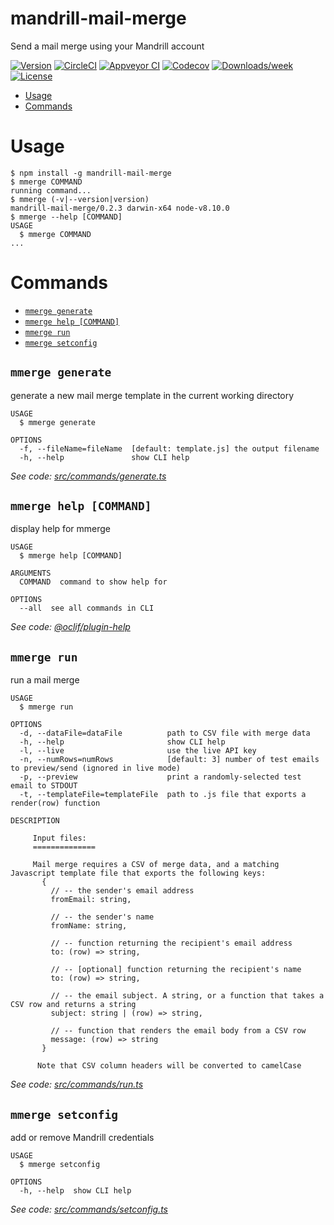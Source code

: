 mandrill-mail-merge
===================

Send a mail merge using your Mandrill account

[![Version](https://img.shields.io/npm/v/mandrill-mail-merge.svg)](https://npmjs.org/package/mandrill-mail-merge)
[![CircleCI](https://circleci.com/gh/centre-for-effective-altruism/mandrill-mail-merge/tree/master.svg?style=shield)](https://circleci.com/gh/centre-for-effective-altruism/mandrill-mail-merge/tree/master)
[![Appveyor CI](https://ci.appveyor.com/api/projects/status/github/centre-for-effective-altruism/mandrill-mail-merge?branch=master&svg=true)](https://ci.appveyor.com/project/centre-for-effective-altruism/mandrill-mail-merge/branch/master)
[![Codecov](https://codecov.io/gh/centre-for-effective-altruism/mandrill-mail-merge/branch/master/graph/badge.svg)](https://codecov.io/gh/centre-for-effective-altruism/mandrill-mail-merge)
[![Downloads/week](https://img.shields.io/npm/dw/mandrill-mail-merge.svg)](https://npmjs.org/package/mandrill-mail-merge)
[![License](https://img.shields.io/npm/l/mandrill-mail-merge.svg)](https://github.com/centre-for-effective-altruism/mandrill-mail-merge/blob/master/package.json)

<!-- toc -->
* [Usage](#usage)
* [Commands](#commands)
<!-- tocstop -->
# Usage
<!-- usage -->
```sh-session
$ npm install -g mandrill-mail-merge
$ mmerge COMMAND
running command...
$ mmerge (-v|--version|version)
mandrill-mail-merge/0.2.3 darwin-x64 node-v8.10.0
$ mmerge --help [COMMAND]
USAGE
  $ mmerge COMMAND
...
```
<!-- usagestop -->
# Commands
<!-- commands -->
* [`mmerge generate`](#mmerge-generate)
* [`mmerge help [COMMAND]`](#mmerge-help-command)
* [`mmerge run`](#mmerge-run)
* [`mmerge setconfig`](#mmerge-setconfig)

## `mmerge generate`

generate a new mail merge template in the current working directory

```
USAGE
  $ mmerge generate

OPTIONS
  -f, --fileName=fileName  [default: template.js] the output filename
  -h, --help               show CLI help
```

_See code: [src/commands/generate.ts](https://github.com/centre-for-effective-altruism/mandrill-mail-merge/blob/v0.2.3/src/commands/generate.ts)_

## `mmerge help [COMMAND]`

display help for mmerge

```
USAGE
  $ mmerge help [COMMAND]

ARGUMENTS
  COMMAND  command to show help for

OPTIONS
  --all  see all commands in CLI
```

_See code: [@oclif/plugin-help](https://github.com/oclif/plugin-help/blob/v1.2.4/src/commands/help.ts)_

## `mmerge run`

run a mail merge

```
USAGE
  $ mmerge run

OPTIONS
  -d, --dataFile=dataFile          path to CSV file with merge data
  -h, --help                       show CLI help
  -l, --live                       use the live API key
  -n, --numRows=numRows            [default: 3] number of test emails to preview/send (ignored in live mode)
  -p, --preview                    print a randomly-selected test email to STDOUT
  -t, --templateFile=templateFile  path to .js file that exports a render(row) function

DESCRIPTION

     Input files:
     ==============

     Mail merge requires a CSV of merge data, and a matching Javascript template file that exports the following keys:
       {
         // -- the sender's email address
         fromEmail: string,

         // -- the sender's name
         fromName: string,

         // -- function returning the recipient's email address
         to: (row) => string,

         // -- [optional] function returning the recipient's name
         to: (row) => string,

         // -- the email subject. A string, or a function that takes a CSV row and returns a string
         subject: string | (row) => string,

         // -- function that renders the email body from a CSV row
         message: (row) => string
       }

      Note that CSV column headers will be converted to camelCase
```

_See code: [src/commands/run.ts](https://github.com/centre-for-effective-altruism/mandrill-mail-merge/blob/v0.2.3/src/commands/run.ts)_

## `mmerge setconfig`

add or remove Mandrill credentials

```
USAGE
  $ mmerge setconfig

OPTIONS
  -h, --help  show CLI help
```

_See code: [src/commands/setconfig.ts](https://github.com/centre-for-effective-altruism/mandrill-mail-merge/blob/v0.2.3/src/commands/setconfig.ts)_
<!-- commandsstop -->
